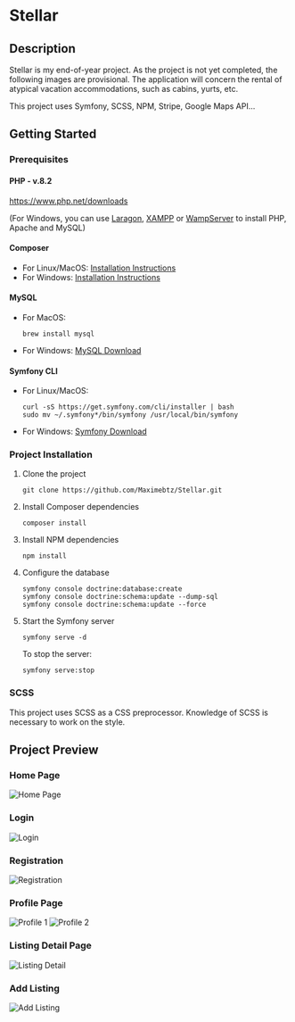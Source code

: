 # Stellar

## Description

Stellar is my end-of-year project. As the project is not yet completed, the following images are provisional. The application will concern the rental of atypical vacation accommodations, such as cabins, yurts, etc.

This project uses Symfony, SCSS, NPM, Stripe, Google Maps API...

## Getting Started

### Prerequisites

#### PHP - v.8.2
https://www.php.net/downloads

(For Windows, you can use [Laragon](https://laragon.org/), [XAMPP](https://www.apachefriends.org/index.html) or [WampServer](https://www.wampserver.com/) to install PHP, Apache and MySQL)

#### Composer
- For Linux/MacOS: [Installation Instructions](https://getcomposer.org/doc/00-intro.md#installation-linux-unix-macos)
- For Windows: [Installation Instructions](https://getcomposer.org/doc/00-intro.md#installation-windows)

#### MySQL
- For MacOS:
  ```
  brew install mysql
  ```
- For Windows: [MySQL Download](https://www.mysql.com/downloads/)

#### Symfony CLI
- For Linux/MacOS:
  ```
  curl -sS https://get.symfony.com/cli/installer | bash
  sudo mv ~/.symfony*/bin/symfony /usr/local/bin/symfony
  ```
- For Windows: [Symfony Download](https://symfony.com/download)

### Project Installation

1. Clone the project
   ```
   git clone https://github.com/Maximebtz/Stellar.git
   ```

2. Install Composer dependencies
   ```
   composer install
   ```

3. Install NPM dependencies
   ```
   npm install
   ```

4. Configure the database
   ```
   symfony console doctrine:database:create
   symfony console doctrine:schema:update --dump-sql
   symfony console doctrine:schema:update --force
   ```

5. Start the Symfony server
   ```
   symfony serve -d
   ```

   To stop the server:
   ```
   symfony serve:stop
   ```

### SCSS
This project uses SCSS as a CSS preprocessor. Knowledge of SCSS is necessary to work on the style.

## Project Preview

### Home Page
![Home Page](https://github.com/Maximebtz/Stellar/assets/120190748/ea2c781e-4a5f-4c91-bd33-2b8ae0279fbb)

### Login
![Login](https://github.com/Maximebtz/Stellar/assets/120190748/b0ba0443-0a4b-4d94-ab05-fc6fb671bc31)

### Registration
![Registration](https://github.com/Maximebtz/Stellar/assets/120190748/c3b2b5ee-9aec-4cb7-b010-5b98e7000120)

### Profile Page
![Profile 1](https://github.com/Maximebtz/Stellar/assets/120190748/ee217908-7d65-4ebc-a0ad-e163f8aef801)
![Profile 2](https://github.com/Maximebtz/Stellar/assets/120190748/76075615-ab22-4045-993b-600c99231c9d)

### Listing Detail Page
![Listing Detail](https://github.com/Maximebtz/Stellar/assets/120190748/9100968d-9be1-4026-89a2-6ded82370b4b)

### Add Listing
![Add Listing](https://github.com/Maximebtz/Stellar/assets/120190748/9460a534-8270-4c08-9200-f2816c4505d8)
